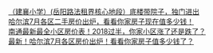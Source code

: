   
[（建襄小学）(岳阳路法租界核心地段）底楼带院子，独门进出](http://www.dianyue.me/archives/036/6y82z0semz5ldj1e/)  
[哈尔滨7月各区二手房价出炉，看看你家房子现在值多少钱！](http://www.dianyue.me/archives/904/8ns6bn53uvdawgh1/)  
[南通最新最全小区房价表！2018过半，你家小区涨了还是跌了？](http://www.dianyue.me/archives/559/35301mhdimldfpmf/)  
[最新！哈尔滨7月各区房价出炉！看看你家房子值多少钱了？](http://www.dianyue.me/archives/499/a5xeep7qin1bfpv0/)